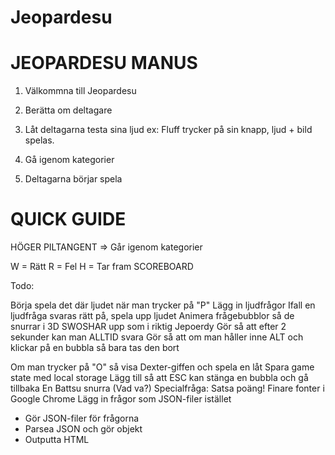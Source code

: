Jeopardesu
==========

JEOPARDESU MANUS
==========

1. Välkommna till Jeopardesu

2. Berätta om deltagare

3. Låt deltagarna testa sina ljud ex:
Fluff trycker på sin knapp, ljud + bild spelas.

4. Gå igenom kategorier

5. Deltagarna börjar spela

QUICK GUIDE
==========

HÖGER PILTANGENT => Går igenom kategorier

W = Rätt
R = Fel
H = Tar fram SCOREBOARD


Todo:

Börja spela det där ljudet när man trycker på "P"
Lägg in ljudfrågor
Ifall en ljudfråga svaras rätt på, spela upp ljudet
Animera frågebubblor så de snurrar i 3D SWOSHAR upp som i riktig Jepoerdy
Gör så att efter 2 sekunder kan man ALLTID svara
Gör så att om man håller inne ALT och klickar på en bubbla så bara tas den bort



Om man trycker på "O" så visa Dexter-giffen och spela en låt
Spara game state med local storage
Lägg till så att ESC kan stänga en bubbla och gå tillbaka
En Battsu snurra (Vad va?)
Specialfråga: Satsa poäng!
Finare fonter i Google Chrome
Lägg in frågor som JSON-filer istället
- Gör JSON-filer för frågorna
- Parsea JSON och gör objekt
- Outputta HTML